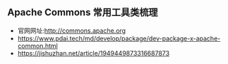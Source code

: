 ## Apache Commons 常用工具类梳理
- 官网网址:http://commons.apache.org
- https://www.pdai.tech/md/develop/package/dev-package-x-apache-common.html
- https://jishuzhan.net/article/1949449873316687873